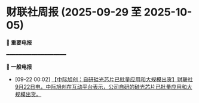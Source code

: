 # 财联社周报 (2025-09-29 至 2025-10-05)

**🔴 重要电报**

━━━━━━━━━━━━━━━━━━━

**📰 一般电报**

  - [09-22 00:02] [【中际旭创：自研硅光芯片已批量应用和大规模出货】财联社9月22日电，中际旭创在互动平台表示，公司自研的硅光芯片已批量应用和大规模出货。](https://www.cls.cn/detail/2151275)
